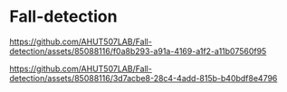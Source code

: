 # Fall-detection

https://github.com/AHUT507LAB/Fall-detection/assets/85088116/f0a8b293-a91a-4169-a1f2-a11b07560f95

https://github.com/AHUT507LAB/Fall-detection/assets/85088116/3d7acbe8-28c4-4add-815b-b40bdf8e4796
